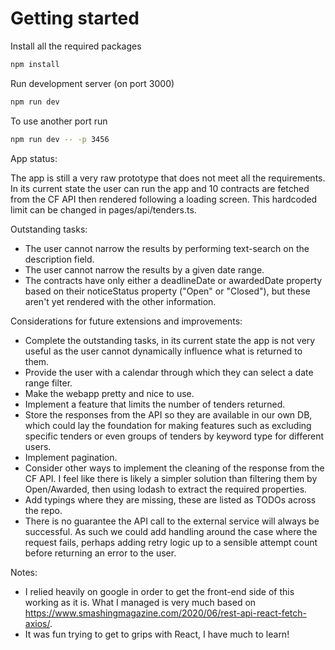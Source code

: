 # Getting started

Install all the required packages

```bash
npm install
```

Run development server (on port 3000)

```bash
npm run dev
```

To use another port run

```bash
npm run dev -- -p 3456
```

App status:

The app is still a very raw prototype that does not meet all the requirements. In its current state the user can run the app and 10 contracts are fetched from the CF API then rendered following a loading screen. This hardcoded limit can be changed in pages/api/tenders.ts.

Outstanding tasks:

- The user cannot narrow the results by performing text-search on the description field.
- The user cannot narrow the results by a given date range.
- The contracts have only either a deadlineDate or awardedDate property based on their noticeStatus property ("Open" or "Closed"), but these aren't yet rendered with the other information.

Considerations for future extensions and improvements:

- Complete the outstanding tasks, in its current state the app is not very useful as the user cannot dynamically influence what is returned to them.
- Provide the user with a calendar through which they can select a date range filter.
- Make the webapp pretty and nice to use.
- Implement a feature that limits the number of tenders returned.
- Store the responses from the API so they are available in our own DB, which could lay the foundation for making features such as excluding specific tenders or even groups of tenders by keyword type for different users.
- Implement pagination.
- Consider other ways to implement the cleaning of the response from the CF API. I feel like there is likely a simpler solution than filtering them by Open/Awarded, then using lodash to extract the required properties.
- Add typings where they are missing, these are listed as TODOs across the repo.
- There is no guarantee the API call to the external service will always be successful. As such we could add handling around the case where the request fails, perhaps adding retry logic up to a sensible attempt count before returning an error to the user.

Notes:

- I relied heavily on google in order to get the front-end side of this working as it is. What I managed is very much based on https://www.smashingmagazine.com/2020/06/rest-api-react-fetch-axios/. 
- It was fun trying to get to grips with React, I have much to learn!
